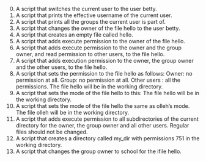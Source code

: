 0. A script that switches the current user to the user betty.
1. A script that prints the effective username of the current user.
2. A script that prints all the groups the current user is part of.
3. A script that changes the owner of the file hello to the user betty.
4. A script that creates an empty file called hello.
5. A script that adds execute permission to the owner of the file hello.
6. A script that adds execute permission to the owner and the group owner, and read permission to other users, to the file hello.
7. A script that adds execution permission to the owner, the group owner and the other users, to the file hello.
8. A script that sets the permission to the file hello as follows: Owner: no permission at all. Group: no permission at all. Other users : all the permissions. The file hello will be in the working directory.
9. A script that sets the mode of the file hello to this: The file hello will be in the working directory.
10. A script that sets the mode of the file hello the same as olleh’s mode. The file olleh will be in the working directory.
11. A script that adds execute permission to all subdirectories of the current directory for the owner, the group owner and all other users. Regular files should not be changed.
12. A script that creates a directory called my_dir with permissions 751 in the working directory.
13. A script that changes the group owner to school for the ifile hello.
